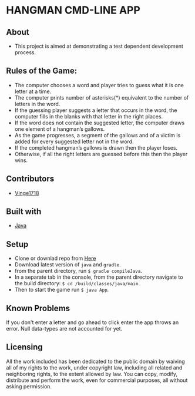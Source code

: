 # HANGMAN CMD-LINE APP

## About

- This project is aimed at demonstrating a test dependent development process.

## Rules of the Game:
* The computer chooses a word and player tries to guess what it is one letter at a time.
* The computer prints number of asterisks(\*) equivalent to the number of letters in the word.
* If the guessing player suggests a letter that occurs in the word, the computer fills in the blanks with that letter in the right places.
* If the word does not contain the suggested letter, the computer draws one element of a hangman’s gallows.
* As the game progresses, a segment of the gallows and of a victim is added for every suggested letter not in the word.
* If the completed hangman’s gallows is drawn then the player loses.
* Otherwise, if all the right letters are guessed before this then the player wins.


## Contributors

- [Vinge1718](https://github.com/Vinge1718)

## Built with
- [Java](http://www.oracle.com/technetwork/java/index.html)

## Setup
- Clone or downlad repo from [Here](https://github.com/Vinge1718/java-hangman-cmd-app)
- Download latest version of `java` and `gradle`.
- from the parent directory, run `$ gradle compileJava`.
- In a separate tab in the console, from the parent directory navigate to the build directory: `$ cd /build/classes/java/main`.
- Then to start the game run `$ java App`.

## Known Problems
If you don't enter a letter and go ahead to click enter the app throws an error. Null data-types are not accounted for yet.

## Licensing
All the work included has been dedicated to the public domain by waiving all of my rights to the work, under
copyright law, including all related and neighboring rights, to the extent allowed by law.
You can copy, modify, distribute and perform the work, even for commercial
purposes, all without asking permission.
